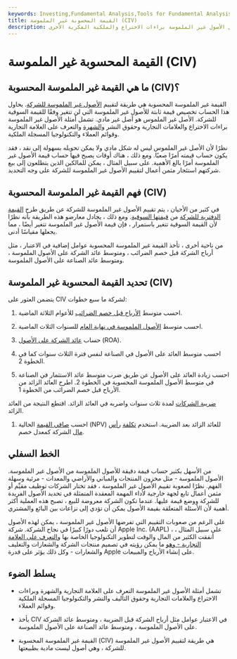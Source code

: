 ```yaml
---
keywords: Investing,Fundamental Analysis,Tools for Fundamental Analysis,Tools
title: القيمة المحسوبة غير الملموسة (CIV)
description: القيمة غير الملموسة المحسوبة هي طريقة لتقييم الأصول غير الملموسة للشركة. تشمل الأصول غير الملموسة براءات الاختراع والملكية الفكرية الأخرى.
---
```


# القيمة المحسوبة غير الملموسة (CIV)
## ما هي القيمة غير الملموسة المحسوبة (CIV)؟

القيمة غير الملموسة المحسوبة هي طريقة لتقييم [الأصول غير الملموسة للشركة](/intangibleasset). يحاول هذا الحساب تخصيص قيمة ثابتة للأصول غير الملموسة التي لن تتغير وفقًا للقيمة السوقية للشركة. الأصل غير الملموس هو أصل غير مادي. تشمل أمثلة الأصول غير الملموسة براءات الاختراع والعلامات التجارية وحقوق النشر [والشهرة](/goodwill) والتعرف على العلامة التجارية وقوائم العملاء والتكنولوجيا المسجلة الملكية.

نظرًا لأن الأصل غير الملموس ليس له شكل مادي ولا يمكن تحويله بسهولة إلى نقد ، فقد يكون حساب قيمته أمرًا صعبًا. ومع ذلك ، هناك أوقات يصبح فيها حساب قيمة الأصول غير الملموسة أمرًا بالغ الأهمية. على سبيل المثال ، يمكن للمالكين الذين يتطلعون إلى بيع شركتهم استئجار مثمن أعمال لتقييم الأصول غير الملموسة للشركة على وجه التحديد.

## فهم القيمة غير الملموسة المحسوبة (CIV)

في كثير من الأحيان ، يتم تقييم الأصول غير الملموسة للشركة عن طريق طرح [القيمة الدفترية للشركة](/bookvalue) من [قيمتها السوقية](/marketvalue). ومع ذلك ، يجادل معارضو هذه الطريقة بأنه نظرًا لأن القيمة السوقية تتغير باستمرار ، فإن قيمة الأصول غير الملموسة تتغير أيضًا ، مما يجعلها مقياسًا أدنى.

من ناحية أخرى ، تأخذ القيمة غير الملموسة المحسوبة عوامل إضافية في الاعتبار ، مثل أرباح الشركة قبل خصم الضرائب ، ومتوسط عائد الشركة على الأصول الملموسة ، ومتوسط عائد الصناعة على الأصول الملموسة.

## تحديد القيمة المحسوبة غير الملموسة (CIV)

يتضمن العثور على CIV لشركة ما سبع خطوات:

1. احسب متوسط [الأرباح قبل خصم الضرائب](/pretax-earnings) للأعوام الثلاثة الماضية.

1. احسب متوسط [الأصول الملموسة في نهاية العام](/tangibleasset) للسنوات الثلاث الماضية.

1. حساب [عائد الشركة على الأصول](/returnonassets) (ROA).

1. احسب متوسط العائد على الأصول في الصناعة لنفس فترة الثلاث سنوات كما في الخطوة 2.

1. احسب زيادة العائد على الأصول عن طريق ضرب متوسط عائد الاستثمار في الصناعة في متوسط الأصول الملموسة المحسوبة في الخطوة 2. اطرح العائد الزائد من الأرباح قبل خصم الضرائب من الخطوة 1.

[ضريبة الشركات](/corporatetax) لمدة ثلاث سنوات واضربه في العائد الزائد. اقتطع النتيجة من العائد الزائد.

1. احسب [صافي القيمة](/npv) الحالية (NPV) للعائد الزائد بعد الضريبة. استخدم [تكلفة](/costofcapital) [رأس مال](/costofcapital) الشركة كمعدل خصم.

## الخط السفلي

من الأسهل بكثير حساب قيمة دقيقة للأصول الملموسة من الأصول غير الملموسة. الأصول الملموسة - مثل مخزون المنتجات والمباني والأراضي والمعدات - مرئية وسهلة الفهم. نظرًا لصعوبة تقييم الأصول غير الملموسة ، فقد تختار الشركات توظيف مقيِّم أو مثمن أعمال تابع لجهة خارجية لأداء المهمة المعقدة المتمثلة في تحديد الأصول الفريدة للشركة ووضع قيمة عليها. عندما تكون الشركة معروضة للبيع ، تصبح هذه العملية أكثر أهمية لأن الأسئلة المتعلقة بقيمة الأصول يمكن أن تؤدي إلى نزاعات بين البائع والمشتري.

على الرغم من صعوبات التقييم التي تفرضها الأصول غير الملموسة ، يمكن لهذه الأصول أن تلعب دورًا كبيرًا في نجاح الشركة. شركة Apple Inc. (AAPL) ، على سبيل المثال ، أنفقت الكثير من المال والوقت لتطوير التكنولوجيا الخاصة بها [والتعرف على العلامة التجارية - وهو](/brand-recognition) ما يمكن رؤيته في تصميم منتجات الشركة والشعارات والتغليف والشعارات - وكل ذلك يؤثر على قدرة Apple على إنشاء الأرباح والمبيعات.

## يسلط الضوء

- تشمل أمثلة الأصول غير الملموسة التعرف على العلامة التجارية والشهرة وبراءات الاختراع والعلامات التجارية وحقوق التأليف والنشر والتكنولوجيا المسجلة الملكية وقوائم العملاء.

- يأخذ CIV في الاعتبار عوامل مثل أرباح الشركة قبل الضريبة ، ومتوسط عائد الشركة على الأصول الملموسة ، ومتوسط عائد الصناعة على الأصول الملموسة.

- القيمة غير الملموسة المحسوبة (CIV) هي طريقة لتقييم الأصول غير الملموسة للشركة ، وهي أصول ليست مادية بطبيعتها.

